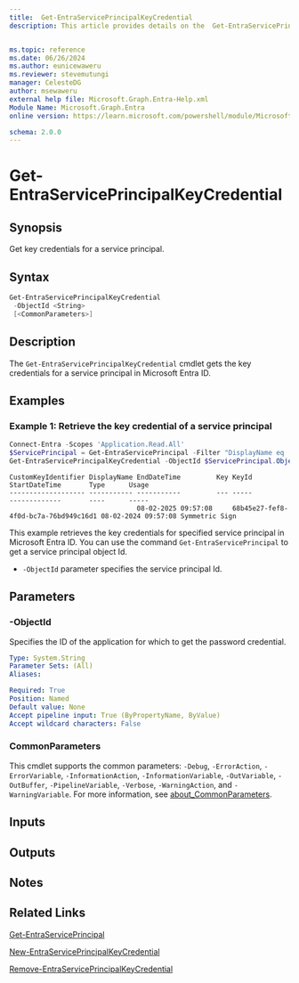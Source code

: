 ```yaml
---
title:  Get-EntraServicePrincipalKeyCredential
description: This article provides details on the  Get-EntraServicePrincipalKeyCredential Command.


ms.topic: reference
ms.date: 06/26/2024
ms.author: eunicewaweru
ms.reviewer: stevemutungi
manager: CelesteDG
author: msewaweru
external help file: Microsoft.Graph.Entra-Help.xml
Module Name: Microsoft.Graph.Entra
online version: https://learn.microsoft.com/powershell/module/Microsoft.Graph.Entra/Get-EntraServicePrincipalKeyCredential

schema: 2.0.0
---
```


# Get-EntraServicePrincipalKeyCredential

## Synopsis

Get key credentials for a service principal.

## Syntax

```powershell
Get-EntraServicePrincipalKeyCredential
 -ObjectId <String>
 [<CommonParameters>]
```

## Description

The `Get-EntraServicePrincipalKeyCredential` cmdlet gets the key credentials for a service principal in Microsoft Entra ID.

## Examples

### Example 1: Retrieve the key credential of a service principal

```powershell
Connect-Entra -Scopes 'Application.Read.All'
$ServicePrincipal = Get-EntraServicePrincipal -Filter "DisplayName eq '<service-principal-display-name>'"
Get-EntraServicePrincipalKeyCredential -ObjectId $ServicePrincipal.ObjectId
```

```Output
CustomKeyIdentifier DisplayName EndDateTime         Key KeyId                                StartDateTime       Type      Usage
------------------- ----------- -----------         --- -----                                -------------       ----      -----
                                08-02-2025 09:57:08     68b45e27-fef8-4f0d-bc7a-76bd949c16d1 08-02-2024 09:57:08 Symmetric Sign
```

This example retrieves the key credentials for specified service principal in Microsoft Entra ID. You can use the command `Get-EntraServicePrincipal` to get a service principal object Id.

- `-ObjectId` parameter specifies the service principal Id.

## Parameters

### -ObjectId

Specifies the ID of the application for which to get the password credential.

```yaml
Type: System.String
Parameter Sets: (All)
Aliases:

Required: True
Position: Named
Default value: None
Accept pipeline input: True (ByPropertyName, ByValue)
Accept wildcard characters: False
```

### CommonParameters

This cmdlet supports the common parameters: `-Debug`, `-ErrorAction`, `-ErrorVariable`, `-InformationAction`, `-InformationVariable`, `-OutVariable`, `-OutBuffer`, `-PipelineVariable`, `-Verbose`, `-WarningAction`, and `-WarningVariable`. For more information, see [about_CommonParameters](https://go.microsoft.com/fwlink/?LinkID=113216).

## Inputs

## Outputs

## Notes

## Related Links

[Get-EntraServicePrincipal](Get-EntraServicePrincipal.md)

[New-EntraServicePrincipalKeyCredential](New-EntraServicePrincipalKeyCredential.md)

[Remove-EntraServicePrincipalKeyCredential](Remove-EntraServicePrincipalKeyCredential.md)
